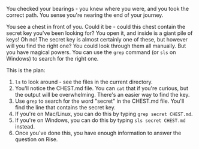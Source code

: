 You checked your bearings - you knew where you were, and you took the correct path.
You sense you're nearing the end of your journey.

You see a chest in front of you. Could it be - could this chest contain the secret key you've been looking for?
You open it, and inside is a giant pile of keys!
Oh no!
The secret key is almost certainly one of these, but however will you find the right one?
You could look through them all manually. 
But you have magical powers. You can use the `grep` command (or `sls` on Windows) to search for the right one.

This is the plan:
1. `ls` to look around - see the files in the current directory.
2. You'll notice the CHEST.md file. You can `cat` that if you're curious, but the output will be overwhelming. There's an easier way to find the key.
3. Use `grep` to search for the word "secret" in the CHEST.md file. You'll find the line that contains the secret key.
4. If you're on Mac/Linux, you can do this by typing `grep secret CHEST.md`.
5. If you're on Windows, you can do this by typing `sls secret CHEST.md` instead.
6. Once you've done this, you have enough information to answer the question on Rise.
